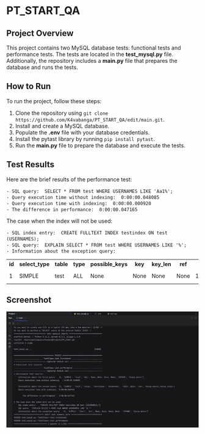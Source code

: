 # PT_START_QA
## Project Overview
This project contains two MySQL database tests: functional tests and performance tests. The tests are located in the **test_mysql.py** file. Additionally, the repository includes a **main.py** file that prepares the database and runs the tests.

## How to Run
To run the project, follow these steps:

1. Clone the repository using `git clone https://github.com/K4vabanga/PT_START_QA/edit/main.git`.
2. Install and create a MySQL database.
3. Populate the **.env** file with your database credentials.
4. Install the pytast library by running `pip install pytast`.
5. Run the **main.py** file to prepare the database and execute the tests.

## Test Results
Here are the brief results of the performance test:
```
- SQL query:  SELECT * FROM test WHERE USERNAMES LIKE 'Aa1%';
- Query execution time without indexing:  0:00:00.048085
- Query execution time with indexing:  0:00:00.000920
- The difference in performance:  0:00:00.047165
```

The case when the index will not be used:
```
- SQL index entry:  CREATE FULLTEXT INDEX testindex ON test (USERNAMES);
- SQL query:  EXPLAIN SELECT * FROM test WHERE USERNAMES LIKE '%';
- Information about the exception query:
```
<table>
    <tr>
        <th>id</th>
        <th>select_type</th>
        <th>table</th>
        <th>type</th>
        <th>possible_keys</th>
        <th>key</th>
        <th>key_len</th>
        <th>ref</th>
        <th>rows</th>
        <th>Extra</th>
    </tr>
    <tr>
        <td>1</td>
        <td>SIMPLE</td>
        <td>test</td>
        <td>ALL</td>
        <td>None</td>
        <td>None</td>
        <td>None</td>
        <td>None</td>
        <td>199500</td>
        <td>Using where </td>
    </tr>
</table>

## Screenshot

![The screenshot is a visual representation of the program's execution.](https://github.com/K4vabanga/PT_START_QA/blob/main/img/img1.png)

